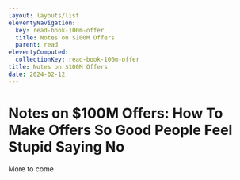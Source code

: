 ```yaml
---
layout: layouts/list
eleventyNavigation:
  key: read-book-100m-offer
  title: Notes on $100M Offers
  parent: read
eleventyComputed:
  collectionKey: read-book-100m-offer
title: Notes on $100M Offers
date: 2024-02-12
---
```

# Notes on $100M Offers: How To Make Offers So Good People Feel Stupid Saying No

More to come